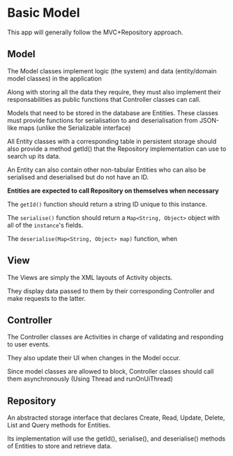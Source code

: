 # Basic Model #
This app will generally follow the MVC+Repository approach.

## Model ##
The Model classes implement logic (the system) and data (entity/domain model classes) in the application

Along with storing all the data they require, they must also implement their responsabilities as public functions that Controller classes can call.

Models that need to be stored in the database are Entities. These classes must provide functions for serialisation to and deserialisation from JSON-like maps (unlike the Serializable interface)

All Entity classes with a corresponding table in persistent storage should also provide a method getId() that the Repository implementation can use to search up its data.

An Entity can also contain other non-tabular Entities who can also be serialised and deserialised but do not have an ID.

**Entities are expected to call Repository on themselves when necessary**

The `getId()` function should return a string ID unique to this instance.

The `serialise()` function should return a `Map<String, Object>` object with all of the `instance`'s fields.

The `deserialise(Map<String, Object> map)` function, when 

## View ##
The Views are simply the XML layouts of Activity objects.

They display data passed to them by their corresponding Controller and make requests to the latter.

## Controller ##
The Controller classes are Activities in charge of validating and responding to user events.

They also update their UI when changes in the Model occur.

Since model classes are allowed to block, Controller classes should call them asynchronously (Using Thread and runOnUiThread)

## Repository ##
An abstracted storage interface that declares Create, Read, Update, Delete, List and Query methods for Entities.

Its implementation will use the getId(), serialise(), and deserialise() methods of Entities to store and retrieve data.